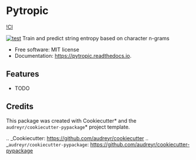 # Pytropic

[!CI](https://github.com/willf/pytropic/.github/workflows/workflow.yml/badge.svg)

[![test](https://github.com/willf/pytropic/workflows/workflow/badge.svg)](https://github.com/willf/pytropic/actions?query=workflow%3Aworkflow)
Train and predict string entropy based on character n-grams

-   Free software: MIT license
-   Documentation: https://pytropic.readthedocs.io.

## Features

-   TODO

## Credits

This package was created with Cookiecutter* and the `audreyr/cookiecutter-pypackage`* project template.

.. _Cookiecutter: https://github.com/audreyr/cookiecutter
.. _`audreyr/cookiecutter-pypackage`: https://github.com/audreyr/cookiecutter-pypackage
